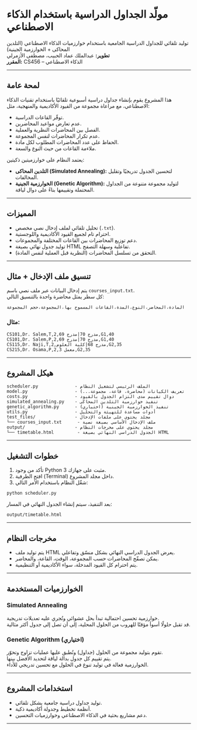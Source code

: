 # مولّد الجداول الدراسية باستخدام الذكاء الاصطناعي

توليد تلقائي للجداول الدراسية الجامعية باستخدام خوارزميات الذكاء الاصطناعي (التلدين المحاكى + الخوارزمية الجينية)  
**تطوير:** عبدالملك عماد الحبيب، مصطفى الأزمرلي  
**المقرر:** CS456 – الذكاء الاصطناعي

---

## لمحة عامة

هذا المشروع يقوم بإنشاء جداول دراسية أسبوعية تلقائيًا باستخدام تقنيات الذكاء الاصطناعي، مع مراعاة مجموعة من القيود الأكاديمية والمنهجية، مثل:

- توفّر القاعات الدراسية.
- عدم تعارض مواعيد المحاضرين.
- الفصل بين المحاضرات النظرية والعملية.
- عدم تكرار المحاضرات لنفس المجموعة.
- الحفاظ على عدد المحاضرات المطلوب لكل مادة.
- ملاءمة القاعات من حيث النوع والسعة.

يعتمد النظام على خوارزميتين ذكيتين:

- **التلدين المحاكى (Simulated Annealing):** لتحسين الجدول تدريجيًا وتقليل المخالفات.
- **الخوارزمية الجينية (Genetic Algorithm):** لتوليد مجموعة متنوعة من الجداول المحتملة وتقييمها بناءً على دوال لياقة.

---

## المميزات

- تحليل تلقائي لملف إدخال نصي مخصص (`.txt`).
- احترام تام لجميع القيود الأكاديمية واللوجستية.
- دعم توزيع المحاضرات بين القاعات المختلفة والمجموعات.
- توليد جدول نهائي بصيغة HTML تفاعلية وسهلة التصفح.
- التحقق من تسلسل المحاضرات (النظرية قبل العملية لنفس المادة).

---

## تنسيق ملف الإدخال + مثال

يتم إدخال البيانات عبر ملف نصي باسم `courses_input.txt`.  
كل سطر يمثل محاضرة واحدة بالتنسيق التالي:

```
المادة،المحاضر،النوع،المدة،القاعات المسموح بها،المجموعة،حجم المجموعة
```

### مثال:

```
CS101,Dr. Salem,T,2,مدرج 70|مدرج 69,G1,40
CS101,Dr. Salem,P,2,مدرج 70|مدرج 69,G1,40
CS115,Dr. Naji,T,2,مدرج 68|كلية العلوم,G2,35
CS215,Dr. Osama,P,2,معمل 3,G2,35
```

---

## هيكل المشروع

```
scheduler.py              - الملف الرئيسي لتشغيل النظام
model.py                  - تعريف الكيانات (محاضرة، قاعة، مجموعة...)
costs.py                  - دوال تقييم مدى التزام الجدول بالقيود
simulated_annealing.py    - تنفيذ خوارزمية التلدين المحاكى
genetic_algorithm.py      - تنفيذ الخوارزمية الجينية (اختياري)
utils.py                  - أدوات مساعدة للتهيئة والتحليل
test_files/               - مجلد يحتوي على ملفات الإدخال
└── courses_input.txt      - ملف الإدخال الأساسي بصيغة نصية
output/                   - مجلد يحتوي على مخرجات النظام
└── timetable.html         - الجدول الدراسي النهائي بصيغة HTML
```

---

## خطوات التشغيل

1. تأكد من وجود Python 3 مثبت على جهازك.
2. افتح الطرفية (Terminal) داخل مجلد المشروع.
3. شغّل النظام باستخدام الأمر التالي:

```
python scheduler.py
```

بعد التنفيذ، سيتم إنشاء الجدول النهائي في المسار:

```
output/timetable.html
```

---

## مخرجات النظام

- يتم توليد ملف HTML يعرض الجدول الدراسي النهائي بشكل منسّق وتفاعلي.
- يمكن تصفّح المحاضرات حسب المجموعة، الوقت، القاعة، والمحاضر.
- يتم احترام كل القيود المدخلة، سواء الأكاديمية أو التنظيمية.

---

## الخوارزميات المستخدمة

### Simulated Annealing

خوارزمية تحسين احتمالية تبدأ بحل عشوائي وتُجري عليه تعديلات تدريجية.  
قد تقبل حلولًا أسوأ مؤقتًا للهروب من الحلول المحلية، إلى أن تصل إلى جدول أكثر مثالية.

### Genetic Algorithm (اختياري)

تقوم بتوليد مجموعة من الحلول (جداول) وتُطبق عليها عمليات تزاوج وتحوّر.  
يتم تقييم كل جدول بدالة لياقة لتحديد الأفضل بينها.  
الخوارزمية فعالة في توليد تنوع في الحلول مع تحسين تدريجي للأداء.

---

## استخدامات المشروع

- توليد جداول دراسية جامعية بشكل تلقائي.
- أنظمة تخطيط وجدولة أكاديمية ذكية.
- دعم مشاريع بحثية في الذكاء الاصطناعي وخوارزميات التحسين.

---

